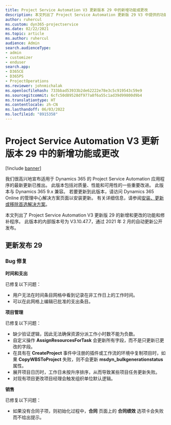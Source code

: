 ```yaml
---
title: Project Service Automation V3 更新版本 29 中的新增功能或更改
description: 本文列出了 Project Service Automation 更新版 29 V3 中提供的功能和修补程序。
author: ruhercul
ms.custom: dyn365-projectservice
ms.date: 02/22/2021
ms.topic: article
ms.author: ruhercul
audience: Admin
search.audienceType:
- admin
- customizer
- enduser
search.app:
- D365CE
- D365PS
- ProjectOperations
ms.reviewer: johnmichalak
ms.openlocfilehash: 733bbad53933b2de62222e78e3c5c919543c59e9
ms.sourcegitcommit: 6cfc50d89528df977a8f6a55c1ad39d99800d9b4
ms.translationtype: HT
ms.contentlocale: zh-CN
ms.lasthandoff: 06/03/2022
ms.locfileid: "8915358"
---
```

# <a name="whats-new-or-changed-in-project-service-automation-update-release-29-v3"></a>Project Service Automation V3 更新版本 29 中的新增功能或更改

[!include [banner](../includes/psa-now-project-operations.md)]

我们很高兴地宣布适用于 Dynamics 365 的 Project Service Automation 应用程序的最新更新已推出。 此版本包括对质量、性能和可用性的一些重要改进。 此版本与 Dynamics 365 9.x 兼容。 若要更新到此版本，请访问 Dynamics 365 Online 的管理中心解决方案页面以安装更新。 有关详细信息，请参阅[安装、更新或移除首选解决方案](/power-platform/admin/install-remove-preferred-solution)。

本文列出了 Project Service Automation V3 更新版 29 的新增和更改的功能和修补程序。 此版本的内部版本号为 V3.10.47.7，通过 2021 年 2 月的自动更新公开发布。

## <a name="update-release-29"></a>更新发布 29

### <a name="bug-fixes"></a>Bug 修复

**时间和支出**

已修复以下问题：

- 用户无法在时间条目网格中看到记录在非工作日上的工作时间。
- 可以在此网格上编辑已批准的支出条目。

**项目管理**

已修复以下问题：

- 缺少验证逻辑，因此无法确保资源分派工作小时数不能为负数。
- 自定义操作 **AssignResourcesForTask** 会更新所有字段，而不是只更新已更改的字段。
- 在具有在 **CreateProject** 事件中注册的插件或工作流的环境中复制项目时，如果 **CopyWBSToProject** 失败，则不会更新 **msdyn_bulkgenerationstatus** 属性。
- 展开项目日历时，工作日未按升序排序，从而导致某些项目任务更新失败。
- 对现有项目更改项目经理会触发组织单位默认逻辑。

**销售**

已修复以下问题：

- 如果没有合同子项，则初始化过程中，**合同** 页面上的 **合同绩效** 选项卡会失败而不给出提示。
